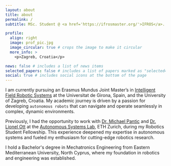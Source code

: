 ```yaml
---
layout: about
title: about
permalink: /
subtitle: MSc. Student @ <a href='https://ifrosmaster.org/'>IFROS</a>.

profile:
  align: right
  image: prof_pic.jpg
  image_circular: true # crops the image to make it circular
  more_info: >
    <p>Zagreb, Croatia</p>

news: false # includes a list of news items
selected_papers: false # includes a list of papers marked as "selected={true}"
social: true # includes social icons at the bottom of the page
---
```



I am currently pursuing an Erasmus Mundus Joint Master’s in [Intelligent Field Robotic Systems](https://ifrosmaster.org/) at the Universitat de Girona, Spain, and the University of Zagreb, Croatia. My academic journey is driven by a passion for developing `autonomous robots` that can navigate and operate seamlessly in complex, dynamic environments.

Previously, I had the opportunity to work with [Dr. Michael Pantic](https://mpantic.com/) and [Dr. Lionel Ott](http://ott.ai/) at the [Autonomous Systems Lab](https://asl.ethz.ch/), ETH Zurich, during my Robotics Student Fellowship. This experience deepened my expertise in autonomous systems and fueled my enthusiasm for cutting-edge robotics research.

I hold a Bachelor's degree in Mechatronics Engineering from Eastern Mediterranean University, North Cyprus, where my foundation in robotics and engineering was established.


